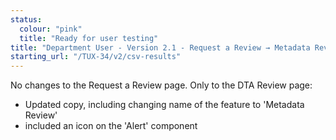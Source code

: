 ```yaml
---
status:
  colour: "pink"
  title: "Ready for user testing"
title: "Department User - Version 2.1 - Request a Review → Metadata Review (In progress)"
starting_url: "/TUX-34/v2/csv-results"
---
```


No changes to the Request a Review page. Only to the DTA Review page:

- Updated copy, including changing name of the feature to 'Metadata Review'
- included an icon on the 'Alert' component
